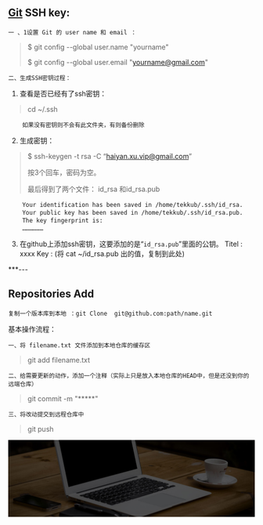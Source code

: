 [Git](https://github.com/"Git") SSH key:
--------
    一 、1设置 Git 的 user name 和 email ：

>$ git config --global user.name "yourname"
>
>$ git config --global user.email "yourname@gmail.com"

    二、生成SSH密钥过程：

1. 查看是否已经有了ssh密钥：
>cd ~/.ssh

        如果没有密钥则不会有此文件夹，有则备份删除
2. 生成密钥：
>$ ssh-keygen -t rsa -C “haiyan.xu.vip@gmail.com”
>
>按3个回车，密码为空。
>
>最后得到了两个文件： id_rsa 和id_rsa.pub

        Your identification has been saved in /home/tekkub/.ssh/id_rsa.
        Your public key has been saved in /home/tekkub/.ssh/id_rsa.pub.
        The key fingerprint is:
        ………………

3. 在github上添加ssh密钥，这要添加的是“`id_rsa.pub`”里面的公钥。
        Titel : xxxx
        Key   : (将 cat ~/id_rsa.pub 出的值，复制到此处)

***---

Repositories Add
----------------
    复制一个版本库到本地 ：git Clone  git@github.com:path/name.git

基本操作流程：

    一、将 filename.txt 文件添加到本地仓库的缓存区

>   git add filename.txt

    二、给需要更新的动作，添加一个注释（实际上只是放入本地仓库的HEAD中，但是还没到你的远端仓库）

>    git commit -m "\*\*\*\*\*"

    三、将改动提交到远程仓库中

>    git push

![banner pic](/public/images/banner.jpg "banner pic")
